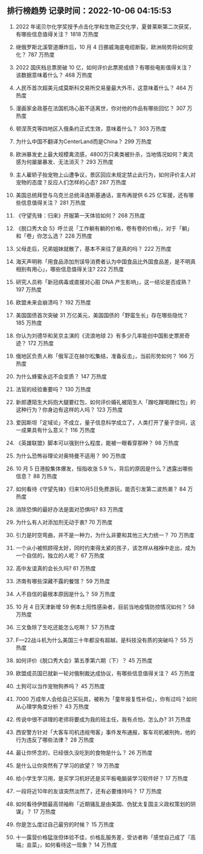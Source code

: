 
## 排行榜趋势 记录时间：2022-10-06 04:15:53
  
  1. 2022 年诺贝尔化学奖授予点击化学和生物正交化学，夏普莱斯第二次获奖，有哪些信息值得关注？ 1818 万热度
    
  2. 继俄罗斯北溪管道爆炸后，10 月 4 日挪威海底电缆断裂，欧洲局势将如何变化？ 787 万热度
    
  3. 2022 国庆档总票房破 10 亿，如何评价此票房成绩？有哪些电影值得关注？该数据意味着什么？ 468 万热度
    
  4. 人民币首次超美元成莫斯科交易所交易量最大外币，这意味着什么？ 464 万热度
    
  5. 漫画家金政基在法国机场心脏不适离世，你对他的作品有哪些回忆？ 307 万热度
    
  6. 顿涅茨克等四地区入俄条约正式生效，意味着什么？ 303 万热度
    
  7. 为什么中国不翻译为CenterLand而是China？ 299 万热度
    
  8. 欧洲暴发史上最大规模禽流感，4800万只禽类被扑杀，当地情况如何？禽流感为何屡屡暴发、无法消灭？ 293 万热度
    
  9. 主人雇轿子抬宠物上山遭争议，景区回应未规定禁止此行为，如何评价主人对宠物的态度？反应人们怎样的心态? 287 万热度
    
  10. 美国总统拜登与乌克兰总统泽连斯基通话，宣布再提供 6.25 亿军援，还有哪些信息值得关注？ 281 万热度
    
  11. 《守望先锋：归来》开服第一天体验如何？ 268 万热度
    
  12. 《脱口秀大会 5》呼兰说「工作躺有躺的价格，卷有卷的价格」，对于「躺」和「卷」你怎么选？ 228 万热度
    
  13. 父母走后，兄弟姐妹就散了，基本不来往了是真的吗？ 222 万热度
    
  14. 海天声明称「用食品添加剂误导消费者认为中国食品比外国食品差，是不明真相别有用心」，哪些信息值得关注? 222 万热度
    
  15. 研究人员称「新冠病毒或直接对心脏 DNA 产生影响」，这一结论是否成熟？ 197 万热度
    
  16. 欧盟未来会崩溃吗？ 192 万热度
    
  17. 美国国债首次突破 31 万亿美元，美国国债的「野蛮生长」存在哪些隐忧？ 185 万热度
    
  18. 你认为刘德华和吴京主演的《流浪地球 2》有多少几率能创中国影史票房奇迹？ 172 万热度
    
  19. 俄地区负责人称「俄军正在赫尔松集结，准备反击」，当前形势如何？ 166 万热度
    
  20. 为什么蜂蜜永远不会变质？ 147 万热度
    
  21. 法官的经验重要吗？ 130 万热度
    
  22. 新郎遭陌生大妈抱大腿要红包，如何评价婚礼被陌生人「蹭吃蹭喝蹭红包」的这种行为？你身边有这样的人吗？ 123 万热度
    
  23. 爱因斯坦「定域论」不成立，量子信息科学成立了，人类打开了量子空间，这一成果具有什么意义？ 116 万热度
    
  24. 《英雄联盟》脚本可以强到什么程度，能被一眼看穿那种？ 98 万热度
    
  25. 为什么恐怖谷理论对奥特曼不适用？ 90 万热度
    
  26. 10 月 5 日港股集体爆发，恒指收涨 5.9 %，背后的原因是什么？透露出哪些信息？ 88 万热度
    
  27. 如何看待《守望先锋》归来10月5日免费游玩，能否引发第二波热潮？ 84 万热度
    
  28. 消除恐惧的最好办法是面对恐惧吗? 83 万热度
    
  29. 为什么有人对添加剂无动于衷? 70 万热度
    
  30. 引力是时空弯曲，并不是一种力，为什么非要和其他三大力统一？ 70 万热度
    
  31. 一个从小被照顾得太好，同时约束得太紧的孩子，该怎样从襁褓中走出，成为一个自信的，独立的人呢？ 67 万热度
    
  32. 高中友谊真的会长久吗? 61 万热度
    
  33. 济南有哪些深藏不露的餐馆？ 59 万热度
    
  34. 人不自信的最根本原因是什么？ 59 万热度
    
  35. 10 月 4 日天津新增 59 例本土阳性感染者，目前当地疫情防控情况如何？ 58 万热度
    
  36. 三文鱼除了生吃还能怎么吃啊？ 57 万热度
    
  37. F—22战斗机为什么美国三十年都没有超越，是科技没有质的突破吗？ 55 万热度
    
  38. 如何评价《脱口秀大会》第五季第六期（下）？ 45 万热度
    
  39. 欧盟成员国已就新一轮对俄制裁达成协议，有哪些信息值得关注？ 45 万热度
    
  40. 土狗可以当作宠物狗养吗？ 45 万热度
    
  41. 7000 万成年人会给自己买玩具，被称为「童年报复性补偿」，你有过吗？如何从心理学角度分析？ 43 万热度
    
  42. 传说中很不讲理的老师将要成为我的班主任，我有点怕，怎么办? 31 万热度
    
  43. 西安警方针对「大客车司机违规甩客」事件发布通报，客车司机被刑拘，他的行为违反了哪些法律？ 28 万热度
    
  44. 最让你怀念的，已经很久没吃到的食物是什么？ 26 万热度
    
  45. 是什么让你突然有了学习的欲望？ 19 万热度
    
  46. 给小学生学习用，是买学习机好还是买平板电脑装学习软件好？ 17 万热度
    
  47. 一段将近10年的友谊突然淡然了，还有必要维持吗？ 17 万热度
    
  48. 如何看待伊朗最高领袖称「近期骚乱是由美国、伪犹太复国主义政权策划的阴谋」？ 17 万热度
    
  49. 你是怎么度过自己最穷的时候？ 15 万热度
    
  50. 十一露营价格猛涨但体验不佳，价格乱服务差，受访者称「感觉自己成了『高端』韭菜」，如何看待这一现象？ 14 万热度
    